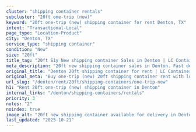 ```yaml
---
cluster: "shipping container rentals"
subcluster: "20ft one-trip (new)"
keyword: "20ft one-trip (new) shipping container for rent Denton, TX"
intent: "Transactional-Local"
page_type: "Location-Product"
city: "Denton, TX"
service_type: "shipping container"
condition: "New"
size: "20ft"
title_tag: "20ft S1y New shipping container Sales in Denton | LC Container"
meta_description: "20ft new shipping container sales in Denton. Fast delivery, competitive pricing. Serving shipping containers area. Quote ID: 7A0. Call (214) 524-4168 for your free quote today."
original_title: "Denton 20ft shipping container for rent | LC Container"
original_meta: "Buy one-trip (new) 20ft shipping container rent with local delivery in Denton, TX. LC Container — local Since 2003. Request a fast quote today."
url_slug: "/denton/rent/20ft/shipping-containers/one-trip-new"
h1: "Rent 20ft one-trip (new) shipping container in Denton"
internal_links: "/denton/shipping-containers/rentals"
priority: 3
notes: "2"
noindex: true
image_alt: "20ft new shipping container available for delivery in Denton"
last_updated: "2025-10-21"
---
```


<!-- TODO: Add unique city/inventory copy, images, and internal links here. -->
